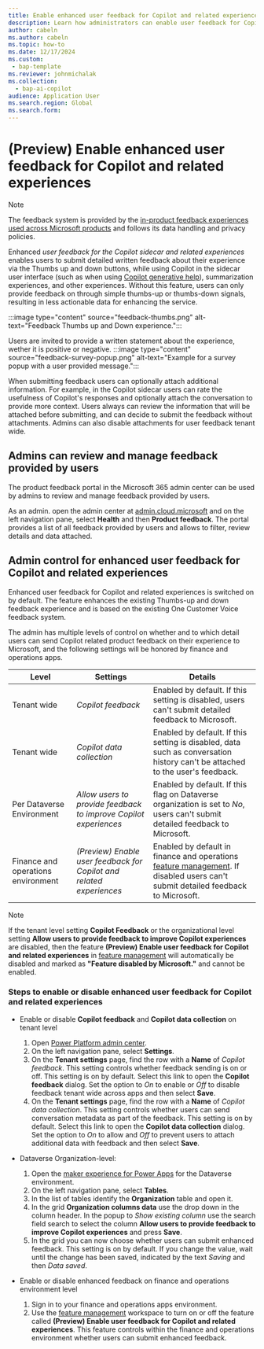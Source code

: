 ```yaml
---
title: Enable enhanced user feedback for Copilot and related experiences
description: Learn how administrators can enable user feedback for Copilot and related experiences in finance and operations apps.
author: cabeln
ms.author: cabeln
ms.topic: how-to
ms.date: 12/17/2024
ms.custom:
 - bap-template
ms.reviewer: johnmichalak
ms.collection:
  - bap-ai-copilot
audience: Application User
ms.search.region: Global
ms.search.form:
---
```


# (Preview) Enable enhanced user feedback for Copilot and related experiences

> [!NOTE]
> The feedback system is provided by the [in-product feedback experiences used across Microsoft products](https://learn.microsoft.com/en-us/microsoft-365/admin/misc/feedback-user-control?view=o365-worldwide) and follows its data handling and privacy policies.

Enhanced *user feedback for the Copilot sidecar and related experiences* enables users to submit detailed written feedback about their experience via the Thumbs up and down buttons, while using Copilot in the sidecar user interface (such as when using [Copilot generative help](../../fin-ops/copilot/copilot-generative-help.md)), summarization experiences, and other experiences. Without this feature, users can only provide feedback on through simple thumbs-up or thumbs-down signals, resulting in less actionable data for enhancing the service.

:::image type="content" source="feedback-thumbs.png" alt-text="Feedback Thumbs up and Down experience.":::

Users are invited to provide a written statement about the experience, wether it is positive or negative.
:::image type="content" source="feedback-survey-popup.png" alt-text="Example for a survey popup with a user provided message.":::

When submitting feedback users can optionally attach additional information. For example, in the Copilot sidecar users can rate the usefulness of Copilot's responses and optionally attach the conversation to provide more context.  Users always can review the information that will be attached before submitting, and can decide to submit the feedback without attachments. Admins can also disable attachments for user feedback tenant wide.

## Admins can review and manage feedback provided by users

The product feedback portal in the Microsoft 365 admin center can be used by admins to review and manage feedback provided by users. 

As an admin. open the admin center at [admin.cloud.microsoft](https://go.microsoft.com/fwlink/p/?linkid=2024339) and on the left navigation pane, select **Health** and then **Product feedback**.
The portal provides a list of all feedback provided by users and allows to filter, review details and data attached.  

## Admin control for enhanced user feedback for Copilot and related experiences

Enhanced user feedback for Copilot and related experiences is switched on by default. The feature enhances the existing Thumbs-up and down feedback experience and is based on the existing One Customer Voice feedback system.  

The admin has multiple levels of control on whether and to which detail users can send Copilot related product feedback on their experience to Microsoft, and the following settings will be honored by finance and operations apps.

|Level    |Settings  |Details  |
|---------|---------|---------|
|Tenant wide  |*Copilot feedback* |Enabled by default. If this setting is disabled, users can't submit detailed feedback to Microsoft.|
|Tenant wide |*Copilot data collection*  |Enabled by default. If this setting is disabled,  data such as conversation history can't be attached to the user's feedback.|
|Per Dataverse Environment    |*Allow users to provide feedback to improve Copilot experiences*|Enabled by default. If this flag on Dataverse organization is set to *No*, users can't submit detailed feedback to Microsoft.|
|Finance and operations environment |*(Preview) Enable user feedback for Copilot and related experiences*|Enabled by default in finance and operations [feature management](../../fin-ops/get-started/feature-management/feature-management-overview.md). If disabled users can't submit detailed feedback to Microsoft.|

> [!NOTE]
> If the tenant level setting **Copilot Feedback** or the organizational level setting **Allow users to provide feedback to improve Copilot experiences** are disabled, then the feature **(Preview) Enable user feedback for Copilot and related experiences** in [feature management](../../fin-ops/get-started/feature-management/feature-management-overview.md) will automatically be disabled and marked as **"Feature disabled by Microsoft."** and cannot be enabled.

### Steps to enable or disable enhanced user feedback for Copilot and related experiences
- Enable or disable **Copilot feedback** and **Copilot data collection** on tenant level 
    1. Open [Power Platform admin center](https://admin.powerplatform.microsoft.com/).
    1. On the left navigation pane, select **Settings**.
    1. On the **Tenant settings** page, find the row with a **Name** of *Copilot feedback*. This setting controls whether feedback sending is on or off. This setting is on by default. Select this link to open the **Copilot feedback** dialog. Set the option to *On* to enable or *Off* to disable feedback tenant wide across apps and then select **Save**.
    1. On the **Tenant settings** page, find the row with a **Name** of *Copilot data collection*. This setting controls whether users can send conversation metadata as part of the feedback.  This setting is on by default. Select this link to open the **Copilot data collection** dialog. Set the option to *On* to allow and *Off* to prevent users to attach additional data with feedback and then select **Save**.

- Dataverse Organization-level:
    1. Open the [maker experience for Power Apps](https://aka.ms/makepowerapps) for the Dataverse environment.
    1. On the left navigation pane, select **Tables**.
    1. In the list of tables identify the **Organization** table and open it.
    1. In the grid **Organization columns data** use the drop down in the column header. In the popup to *Show existing column* use the search field search to select the column **Allow users to provide feedback to improve Copilot experiences** and press **Save**.
    1. In the grid you can now choose whether users can submit enhanced feedback. This setting is on by default. If you change the value, wait until the change has been saved, indicated by the text *Saving* and then *Data saved*.

- Enable or disable enhanced feedback on finance and operations environment level
    1. Sign in to your finance and operations apps environment.
    1. Use the [feature management](../../fin-ops/get-started/feature-management/feature-management-overview.md) workspace to turn on or off the feature called **(Preview) Enable user feedback for Copilot and related experiences**. This feature controls within the finance and operations environment whether users can submit enhanced feedback.


